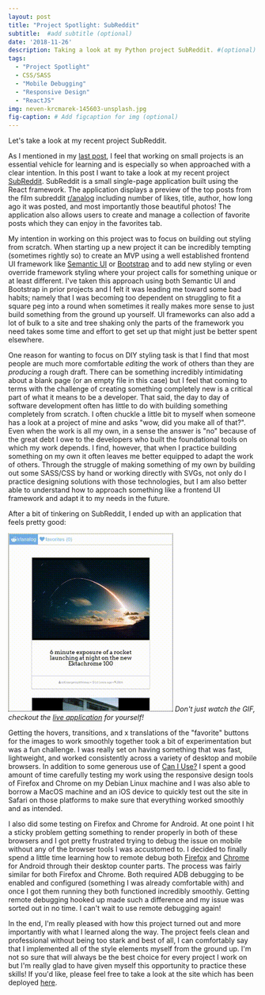 ```yaml
---
layout: post
title: "Project Spotlight: SubReddit"
subtitle:  #add subtitle (optional)
date: '2018-11-26'
description: Taking a look at my Python project SubReddit. #(optional)
tags:
  - "Project Spotlight"
  - CSS/SASS
  - "Mobile Debugging"
  - "Responsive Design"
  - "ReactJS"
img: neven-krcmarek-145603-unsplash.jpg
fig-caption: # Add figcaption for img (optional)
---
```


Let's take a look at my recent project SubReddit.
<!-- more -->
As I mentioned in my [last post](/rhymetime), I feel that working on small projects is an essential vehicle for learning and is especially so when approached with a clear intention. In this post I want to take a look at my recent project [SubReddit](https://github.com/jdbean/subreddit). SubReddit is a small single-page application built using the React framework. The application displays a preview of the top posts from the film subreddit [r/analog](https://www.reddit.com/r/analog) including number of likes, title, author, how long ago it was posted, and most importantly those beautiful photos! The application also allows users to create and manage a collection of favorite posts which they can enjoy in the favorites tab.

My intention in working on this project was to focus on building out styling from scratch. When starting up a new project it can be incredibly tempting (sometimes rightly so) to create an MVP using a well established frontend UI framework like [Semantic UI](https://semantic-ui.com) or [Bootstrap](https://getbootstrap.com) and to add new styling or even override framework styling where your project calls for something unique or at least different. I've taken this approach using both Semantic UI and Bootstrap in prior projects and I felt it was leading me toward some bad habits; namely that I was becoming too dependent on struggling to fit a square peg into a round when sometimes it really makes more sense to just build something from the ground up yourself. UI frameworks can also add a lot of bulk to a site and tree shaking only the parts of the framework you need takes some time and effort to get set up that might just be better spent elsewhere.

One reason for wanting to focus on DIY styling task is that I find that most people are much more comfortable *editing* the work of others than they are *producing* a rough draft. There can be something incredibly intimidating about a blank page (or an empty file in this case) but I feel that coming to terms with the challenge of creating something completely new is a critical part of what it means to be a developer. That said, the day to day of software development often has little to do with building something completely from scratch. I often chuckle a little bit to myself when someone has a look at a project of mine and asks "wow, did you make all of that?". Even when the work is all my own, in a sense the answer is "no" because of the great debt I owe to the developers who built the foundational tools on which my work depends. I find, however, that when I practice building something on my own it often leaves me better equipped to adapt the work of others. Through the struggle of making something of my own by  building out some SASS/CSS by hand or working directly with SVGs, not only do I practice designing solutions with those technologies, but I am also better able to understand how to approach something like a frontend UI framework and adapt it to my needs in the future.

After a bit of tinkering on SubReddit, I ended up with an application that feels pretty good:

![SubReddit](/assets/img/subreddit.gif)
*Don't just watch the GIF, checkout the [live application](https://jdbean.github.io/subreddit/) for yourself!*

Getting the hovers, transitions, and x translations of the "favorite" buttons for the images to work smoothly together took a bit of experimentation but was a fun challenge. I was really set on having something that was fast, lightweight, and worked consistently across a variety of desktop and mobile browsers. In addition to some generous use of [Can I Use?](https://caniuse.com/) I spent a good amount of time carefully testing my work using the responsive design tools of Firefox and Chrome on my Debian Linux machine and I was also able to borrow a MacOS machine and an iOS device to quickly test out the site in Safari on those platforms to make sure that everything worked smoothly and as intended.

I also did some testing on Firefox and Chrome for Android. At one point I hit a sticky problem getting something to render properly in both of these browsers and I got pretty frustrated trying to debug the issue on mobile without any of the browser tools I was accustomed to. I decided to finally spend a little time learning how to remote debug both [Firefox](https://developer.mozilla.org/en-US/docs/Tools/Remote_Debugging/Debugging_Firefox_for_Android_with_WebIDE) and [Chrome](https://developers.google.com/web/tools/chrome-devtools/remote-debugging/) for Android through their desktop counter parts. The process was fairly similar for both Firefox and Chrome. Both required ADB debugging to be enabled and configured (something I was already comfortable with) and once I got them running they both functioned incredibly smoothly. Getting remote debugging hooked up made such a difference and my issue was sorted out in no time. I can't wait to use remote debugging again!

In the end, I'm really pleased with how this project turned out and more importantly with what I learned along the way. The project feels clean and professional without being too stark and best of all, I can comfortably say that I implemented all of the style elements myself from the ground up. I'm not so sure that will always be the best choice for every project I work on but I'm really glad to have given myself this opportunity to practice these skills! If you'd like, please feel free to take a look at the site which has been deployed [here](https://jdbean.github.io/subreddit/).
